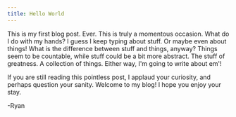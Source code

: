 ```yaml
---
title: Hello World
---
```


This is my first blog post. Ever. This is truly a momentous occasion. What do I do with my hands? I guess I keep typing about stuff. Or maybe even about things! What is the difference between stuff and things, anyway? Things seem to be countable, while stuff could be a bit more abstract. The stuff of greatness. A collection of things. Either way, I'm going to write about em'!

If you are still reading this pointless post, I applaud your curiosity, and perhaps question your sanity. Welcome to my blog! I hope you enjoy your stay.

-Ryan
